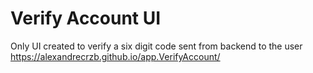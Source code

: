 # Verify Account UI
Only UI created to verify a six digit code sent from backend to the user <br>
https://alexandrecrzb.github.io/app.VerifyAccount/
